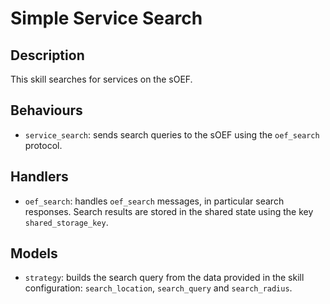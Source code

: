 # Simple Service Search

## Description

This skill searches for services on the sOEF.

## Behaviours

* `service_search`: sends search queries to the sOEF using the `oef_search` protocol. 

## Handlers

* `oef_search`: handles `oef_search` messages, in particular search responses. Search results are stored in the shared state using the key `shared_storage_key`.

## Models

* `strategy`: builds the search query from the data provided in the skill configuration: `search_location`, `search_query` and `search_radius`.
